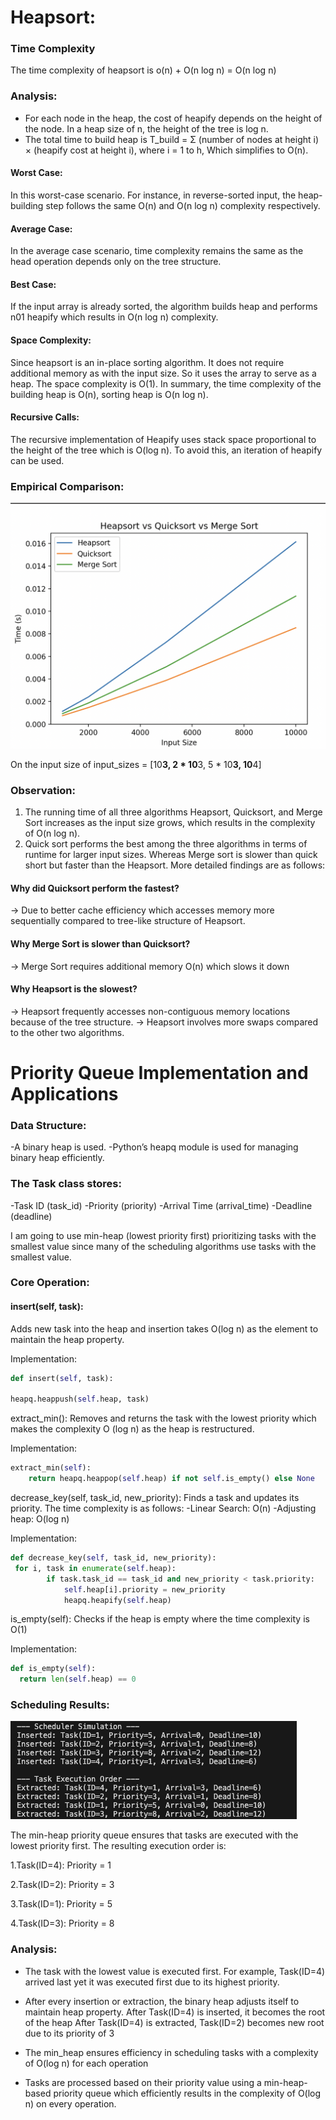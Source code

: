 # Heapsort:

### Time Complexity
The time complexity of heapsort is o(n) + O(n log n) = O(n log n)

### Analysis:
- For each node in the heap, the cost of heapify depends on the height of the node. In a heap size of n, the height of the tree is log n.
- The total time to build heap is T_build = Σ (number of nodes at height i) × (heapify cost at height i), where i = 1 to h,
Which simplifies to O(n).

#### Worst Case: 
In this worst-case scenario. For instance, in reverse-sorted input, the heap-building step follows the same O(n) and O(n log n) complexity respectively.

#### Average Case: 
In the average case scenario, time complexity remains the same as the head operation depends only on the tree structure.

#### Best Case: 
If the input array is already sorted, the algorithm builds heap and performs n01 heapify which results in O(n log n) complexity.

#### Space Complexity: 
Since heapsort is an in-place sorting algorithm. It does not require additional memory as with the input size. So it uses the array to serve as a heap. The space complexity is O(1). In summary, the time complexity of the building heap is O(n), sorting heap is O(n log n).

#### Recursive Calls: 
The recursive implementation of Heapify uses stack space proportional to the height of the tree which is O(log n). To avoid this, an iteration of heapify can be used.

### Empirical Comparison:

![Image 1](Images/1.png) 

On the input size of 
input_sizes = [10**3, 2 * 10**3, 5 * 10**3, 10**4]

### Observation: 
1. The running time of all three algorithms Heapsort, Quicksort, and Merge Sort increases as the input size grows, which results in the complexity of O(n log n).
2. Quick sort performs the best among the three algorithms in terms of runtime for larger input sizes. Whereas Merge sort is slower than quick short but faster than the Heapsort. More detailed findings are as follows:

#### Why did Quicksort perform the fastest?
-> Due to better cache efficiency which accesses memory more sequentially compared to tree-like structure of Heapsort.

#### Why Merge Sort is slower than Quicksort?
-> Merge Sort requires additional memory O(n) which slows it down

#### Why Heapsort is the slowest?
-> Heapsort frequently accesses non-contiguous memory locations because of the tree structure.
-> Heapsort involves more swaps compared to the other two algorithms.

# Priority Queue Implementation and Applications

### Data Structure: 
-A binary heap is used.
-Python’s heapq module is used for managing binary heap efficiently.

### The Task class stores:
-Task ID (task_id)
-Priority (priority)
-Arrival Time (arrival_time)
-Deadline (deadline)

I am going to use min-heap (lowest priority first) prioritizing tasks with the smallest value since many of the scheduling algorithms use tasks with the smallest value.

### Core Operation:

#### insert(self, task): 
Adds new task into the heap and insertion takes O(log n) as the element to maintain the heap property.

Implementation:

``` python
def insert(self, task):

heapq.heappush(self.heap, task)
```

extract_min(): Removes and returns the task with the lowest priority which makes the complexity O (log n) as the heap is restructured.

Implementation:
``` python
extract_min(self):
    return heapq.heappop(self.heap) if not self.is_empty() else None
```

decrease_key(self, task_id, new_priority): Finds a task and updates its priority. The time complexity is as follows:
-Linear Search: O(n)
-Adjusting heap: O(log n)

Implementation: 
``` python
def decrease_key(self, task_id, new_priority):
 for i, task in enumerate(self.heap):
        if task.task_id == task_id and new_priority < task.priority:
            self.heap[i].priority = new_priority
            heapq.heapify(self.heap)
```

is_empty(self): Checks if the heap is empty where the time complexity is O(1)

Implementation:
``` python
def is_empty(self):
  return len(self.heap) == 0
```

### Scheduling Results:

![Image 2](Images/2.png)

The min-heap priority queue ensures that tasks are executed with the lowest priority first. The resulting execution order is:

1.Task(ID=4): Priority = 1

2.Task(ID=2): Priority = 3

3.Task(ID=1): Priority = 5

4.Task(ID=3): Priority = 8

### Analysis:

- The task with the lowest value is executed first. For example, Task(ID=4) arrived last yet it was executed first due to its highest priority.

- After every insertion or extraction, the binary heap adjusts itself to maintain heap property.
After Task(ID=4) is inserted, it becomes the root of the heap
After Task(ID=4) is extracted, Task(ID=2) becomes new root due to its priority of 3

- The min_heap ensures efficiency in scheduling tasks with a complexity of O(log n) for each operation

- Tasks are processed based on their priority value using a min-heap-based priority queue which efficiently results in the complexity of O(log n) on every operation.